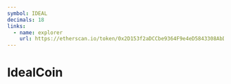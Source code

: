 ```yaml
---
symbol: IDEAL
decimals: 18
links:
  - name: explorer
    url: https://etherscan.io/token/0x2D153f2aDCCbe9364F9e4eD5843308AbD0bF93dA
---
```


# IdealCoin
